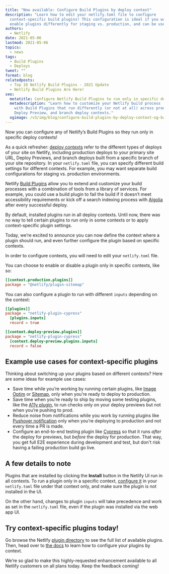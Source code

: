 ```yaml
---
title: "Now available: Configure Build Plugins by deploy context"
description: "Learn how to edit your netlify.toml file to configure
  context-specific build plugins! This configuration is ideal if you want to
  enable plugins differently for staging vs. production, and can be useful for plugin authors who want their users to be able to customize their experience per context."
authors:
  - Netlify
date: 2021-05-06
lastmod: 2021-05-06
topics:
  - news
tags:
  - Build Plugins
  - Deploys
tweet: ""
format: blog
relatedposts:
  - Top 10 Netlify Build Plugins - 2021 Update
  - Netlify Build Plugins Are Here!
seo:
  metatitle: Configure Netlify Build Plugins to run only in specific deploy contexts
  metadescription: "Learn how to customize your Netlify build process
    with Build Plugins that run differently (or not at all) across production,
    Deploy Preview, and branch deploy contexts."
  ogimage: /v3/img/blog/configure-build-plugins-by-deploy-context-og-background-learn-more.png
---
```


Now you can configure any of Netlify’s Build Plugins so they run only in specific deploy contexts!

As a quick refresher: [deploy contexts](https://docs.netlify.com/site-deploys/overview/#deploy-contexts) refer to the different types of deploys of your site on Netlify, including production deploys to your primary site URL, Deploy Previews, and branch deploys built from a specific branch of your site repository. In your `netlify.toml` file, you can specify different build settings for different contexts. For example, you may want separate build configurations for staging vs. production environments.

Netlify [Build Plugins](https://docs.netlify.com/configure-builds/build-plugins/) allow you to extend and customize your build processes with a combination of tools from a library of services. For example, you could use a build plugin to fail the build if it doesn’t meet accessibility requirements or kick off a search indexing process with [Algolia](https://www.netlify.com/technology-partners/algolia) after every successful deploy.

By default, installed plugins run in all deploy contexts. Until now, there was no way to tell certain plugins to run only in some contexts or to apply context-specific plugin settings.

Today, we’re excited to announce you can now define the context where a plugin should run, and even further configure the plugin based on specific contexts. 

In order to configure contexts, you will need to edit your `netlify.toml` file.

You can choose to enable or disable a plugin only in specific contexts, like so:

```toml
[[context.production.plugins]]
package = "@netlify/plugin-sitemap"
```

You can also configure a plugin to run with different `inputs` depending on the context:

```toml
[[plugins]]
package = "netlify-plugin-cypress"
  [plugins.inputs]
  record = true

[[context.deploy-preview.plugins]]
package = "netlify-plugin-cypress"
  [context.deploy-preview.plugins.inputs]
  record = false
```

## Example use cases for context-specific plugins

Thinking about switching up your plugins based on different contexts? Here are some ideas for example use cases:

* Save time while you’re working by running certain plugins, like [Image Optim](https://github.com/chrisdwheatley/netlify-plugin-image-optim) or [Sitemap](https://github.com/netlify-labs/netlify-plugin-sitemap#readme), only when you’re ready to deploy to production.
* Save time when you’re ready to ship by moving some testing plugins, like the [A11y plugin](https://github.com/netlify-labs/netlify-plugin-a11y#readme), to run checks only on your deploy previews but not when you’re pushing to prod.
* Reduce noise from notifications while you work by running plugins like [Pushover notification](https://github.com/AshikNesin/netlify-plugin-pushover#readme) only when you’re deploying to production and not every time a PR is made.
* Configure an end-to-end testing plugin like [Cypress](https://github.com/cypress-io/netlify-plugin-cypress#readme) so that it runs _after_ the deploy for previews, but _before_ the deploy for production. That way, you get full E2E experience during development and test, but don't risk having a failing production build go live.

## A few details to note

Plugins that are installed by clicking the **Install** button in the Netlify UI run in all contexts. To run a plugin only in a specific context, [configure it](https://docs.netlify.app/configure-builds/build-plugins/#configure-by-deploy-context) in your `netlify.toml` file under that context only, and make sure the plugin is not installed in the UI.  

On the other hand, changes to plugin `inputs` will take precedence and work as set in the `netlify.toml` file, even if the plugin was installed via the web app UI.

## Try context-specific plugins today!

Go browse the Netlify [plugin directory](https://app.netlify.com/plugins) to see the full list of available plugins. Then, head over to [the docs](https://docs.netlify.com/configure-builds/build-plugins/#configure-by-deploy-context) to learn how to configure your plugins by context.

We’re so glad to make this highly-requested enhancement available to all Netlify customers on all plans today. Keep the feedback coming!
